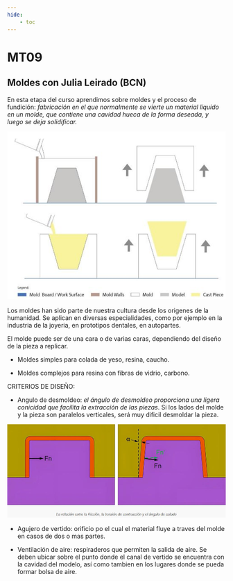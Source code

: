 ```yaml
---
hide:
    - toc
---
```


# MT09
## Moldes con Julia Leirado (BCN)
En esta etapa del curso aprendimos sobre moldes y el proceso de
fundición: *fabricación en el que normalmente se vierte un material líquido en un molde, que contiene una cavidad hueca de la forma deseada, y luego se deja solidificar.* 

![](../images/MT09/1.JPG) 

Los moldes han sido parte de nuestra cultura desde los origenes de la humanidad. Se aplican en diversas especialidades, como por ejemplo en la industria de la joyeria, en prototipos dentales, en autopartes.  

El molde puede ser de una cara o de varias caras, dependiendo del diseño de la pieza a replicar.

- Moldes simples para colada de yeso, resina, caucho.

- Moldes complejos para resina con fibras de vidrio, carbono.

CRITERIOS DE DISEÑO:

- Angulo de desmoldeo: *el ángulo de desmoldeo proporciona una ligera conicidad que facilita la extracción de las piezas*.
Si los lados del molde y la pieza son paralelos verticales, será muy dificil desmoldar la pieza. 

![](../images/MT09/2.JPG) 

- Agujero de vertido: orificio po el cual el material fluye a traves del molde en casos de dos o mas partes. 

- Ventilación de aire: respiraderos que permiten la salida de aire.
Se deben ubicar sobre el punto donde el canal de vertido se encuentra con la cavidad del modelo, así como tambien en los lugares donde se pueda formar bolsa de aire. 

 